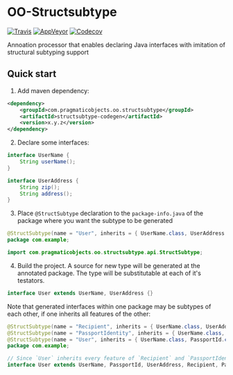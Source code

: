# OO-Structsubtype

[![Travis](https://travis-ci.org/pragmatic-objects/oo-structsubtype.svg?branch=master)](https://travis-ci.org/pragmatic-objects/oo-structsubtype)
[![AppVeyor](https://ci.appveyor.com/api/projects/status/7we0mja0vs7kc9lh?svg=true)](https://ci.appveyor.com/project/skapral/oo-structsubtype)
[![Codecov](https://codecov.io/gh/pragmatic-objects/oo-structsubtype/branch/master/graph/badge.svg)](https://codecov.io/gh/pragmatic-objects/oo-structsubtype)

Annoation processor that enables declaring Java interfaces with imitation of structural subtyping support

## Quick start

1. Add maven dependency:

```xml
<dependency>
    <groupId>com.pragmaticobjects.oo.structsubtype</groupId>
    <artifactId>structsubtype-codegen</artifactId>
    <version>x.y.z</version>
</dependency>
```

2. Declare some interfaces:

```java
interface UserName {
    String userName();
}

interface UserAddress {
    String zip();
    String address();
}
```

3. Place `@StructSubtype` declaration to the `package-info.java` of the package where you want the subtype to be generated

```java
@StructSubtype(name = "User", inherits = { UserName.class, UserAddress.class }
package com.example;

import com.pragmaticobjects.oo.structsubtype.api.StructSubtype;
```

4. Build the project. A source for new type will be generated at the annotated package. The type will be substitutable at each of it's testators.

```java
interface User extends UserName, UserAddress {}
```

Note that generated interfaces within one package may be subtypes of each other, if one inherits all features of the other:

```java
@StructSubtype(name = "Recipient", inherits = { UserName.class, UserAddress.class }
@StructSubtype(name = "PassportIdentity", inherits = { UserName.class, PassportId.class }
@StructSubtype(name = "User", inherits = { UserName.class, PassportId.class, UserAddress.class  }
package com.example;
```

```java
// Since `User` inherits every feature of `Recipient` and `PassportIdentity`, it is considered as a subtype of them.
interface User extends UserName, PassportId, UserAddress, Recipient, PassportIdentity {}
```

